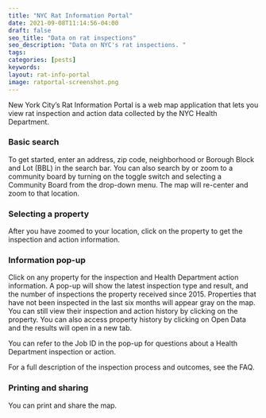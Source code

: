 ```yaml
---
title: "NYC Rat Information Portal"
date: 2021-09-08T11:14:56-04:00
draft: false
seo_title: "Data on rat inspections"
seo_description: "Data on NYC's rat inspections. "
tags: 
categories: [pests]
keywords: 
layout: rat-info-portal
image: ratportal-screenshot.png
---
```


New York City’s Rat Information Portal is a web map application that lets you view rat inspection and action data collected by the NYC Health Department.

### Basic search
To get started, enter an address, zip code, neighborhood or Borough Block and Lot (BBL) in the search bar. You can also search by or zoom to a community board by turning on the toggle switch and selecting a Community Board from the drop-down menu. The map will re-center and zoom to that location.

### Selecting a property
After you have zoomed to your location, click on the property to get the inspection and action information.

### Information pop-up
Click on any property for the inspection and Health Department action information. A pop-up will show the latest inspection type and result, and the number of inspections the property received since 2015. Properties that have not been inspected in the last six months will appear gray on the map. You can still view their inspection and action history by clicking on the property. You can also access property history by clicking on Open Data and the results will open in a new tab.

You can refer to the Job ID in the pop-up for questions about a Health Department inspection or action.

For a full description of the inspection process and outcomes, see the FAQ.

### Printing and sharing
You can print and share the map.